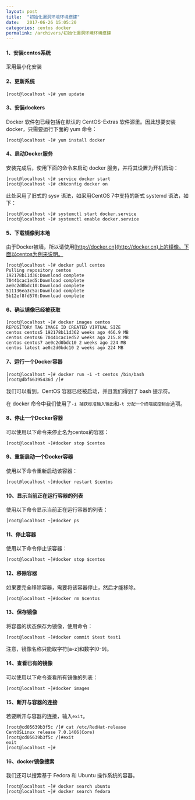 ```yaml
---
layout: post
title:  "初始化漏洞环境环境搭建"
date:   2017-06-26 15:05:20
categories: centos docker
permalink: /archivers/初始化漏洞环境环境搭建
---
```


#### 1、安装centos系统

采用最小化安装

#### 2、更新系统

```
[root@localhost ~]# yum update
```

#### 3、安装dockers

Docker 软件包已经包括在默认的 CentOS-Extras 软件源里。因此想要安装 docker，只需要运行下面的 yum 命令：

```
[root@localhost ~]# yum install docker
```

#### 4、启动Docker服务

安装完成后，使用下面的命令来启动 docker 服务，并将其设置为开机启动：

```
[root@localhost ~]# service docker start
[root@localhost ~]# chkconfig docker on
```

此处采用了旧式的 sysv 语法，如采用CentOS 7中支持的新式 systemd 语法，如下：

```
[root@localhost ~]# systemctl start docker.service
[root@localhost ~]# systemctl enable docker.service
```

#### 5、下载镜像到本地

由于Docker被墙，所以请使用[http://docker.cn](http://docker.cn)上的镜像。下面以centos为例来说明。

```
[root@localhost ~]# docker pull centos
Pulling repository centos
192178b11d36:Download complete
70441cac1ed5:Download complete
ae0c2d0bdc10:Download complete
511136ea3c5a:Download complete
5b12ef8fd570:Download complete
```

#### 6、确认镜像已经被获取

```
[root@localhost ~]# docker images centos
REPOSITORY TAG IMAGE ID CREATED VIRTUAL SIZE
centos centos5 192178b11d362 weeks ago 466.9 MB
centos centos6 70441cac1ed52 weeks ago 215.8 MB
centos centos7 ae0c2d0bdc10 2 weeks ago 224 MB
centos latest ae0c2d0bdc10 2 weeks ago 224 MB
```

#### 7、运行一个Docker容器

```
[root@localhost ~]# docker run -i -t centos /bin/bash
[root@dbf66395436d /]#
```

我们可以看到，CentOS 容器已经被启动，并且我们得到了 bash 提示符。

在 docker 命令中我们使用了`-i 捕获标准输入输出`和`-t 分配一个终端或控制台`选项。

#### 8、停止一个Docker容器

可以使用以下命令来停止名为centos的容器：

```
[root@localhost ~]#docker stop $centos 
```

#### 9、重新启动一个Docker容器

使用以下命令重新启动该容器：

```
[root@localhost ~]#docker restart $centos
```

#### 10、显示当前正在运行容器的列表

使用以下命令显示当前正在运行容器的列表：

```
[root@localhost ~]#docker ps
```

#### 11、停止容器

使用以下命令停止该容器：

```
[root@localhost ~]#docker stop $centos 
```

#### 12、移除容器

如果要完全移除容器，需要将该容器停止，然后才能移除。

```
[root@localhost ~]#docker rm $centos
```

#### 13、保存镜像

将容器的状态保存为镜像，使用命令：

```
[root@localhost ~]#docker commit $test test1
```
注意，镜像名称只能取字符[a-z]和数字[0-9]。

#### 14、查看已有的镜像

可以使用以下命令查看所有镜像的列表：

```
[root@localhost ~]#docker images 
```

#### 15、断开与容器的连接

若要断开与容器的连接，输入`exit`。

```
[root@cd05639b3f5c /]# cat /etc/RedHat-release
CentOSLinux release 7.0.1406(Core)
[root@cd05639b3f5c /]#exit
exit
[root@localhost ~]#
```

#### 16、docker镜像搜索

我们还可以搜索基于 Fedora 和 Ubuntu 操作系统的容器。

```
[root@localhost ~]# docker search ubuntu
[root@localhost ~]# docker search fedora
```
